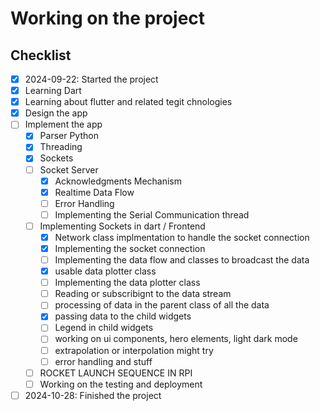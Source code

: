 # Working on the project

## Checklist

- [x] 2024-09-22: Started the project
- [x] Learning Dart
- [x] Learning about flutter and related tegit chnologies
- [x] Design the app
- [ ] Implement the app
    - [x] Parser Python
    - [x] Threading
    - [x] Sockets
    - [ ] Socket Server
        - [x] Acknowledgments Mechanism
        - [x] Realtime Data Flow
        - [ ] Error Handling
        - [ ] Implementing the Serial Communication thread
    - [ ] Implementing Sockets in dart / Frontend
        - [x] Network class implmentation to handle the socket connection
        - [x] Implementing the socket connection
        - [ ] Implementing the data flow and classes to broadcast the data
        - [x] usable data plotter class
        - [ ] Implementing the data plotter class
        - [ ] Reading or subscribignt to the data stream
        - [ ] processing of data in the parent class of all the data
        - [x] passing data to the child widgets
        - [ ] Legend in child widgets
        - [ ] working on ui components, hero elements, light dark mode
        - [ ] extrapolation or interpolation might try
        - [ ] error handling and stuff
    - [ ] ROCKET LAUNCH SEQUENCE IN RPI
    - [ ] Working on the testing and deployment
- [ ] 2024-10-28: Finished the project
